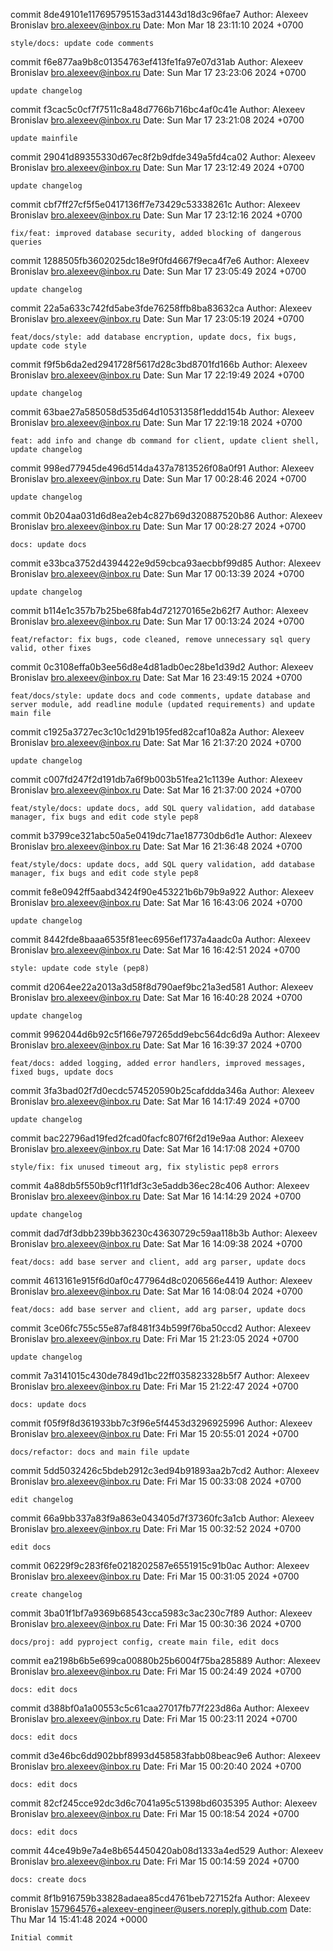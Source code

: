 commit 8de49101e117695795153ad31443d18d3c96fae7
Author: Alexeev Bronislav <bro.alexeev@inbox.ru>
Date:   Mon Mar 18 23:11:10 2024 +0700

    style/docs: update code comments

commit f6e877aa9b8c01354763ef413fe1fa97e07d31ab
Author: Alexeev Bronislav <bro.alexeev@inbox.ru>
Date:   Sun Mar 17 23:23:06 2024 +0700

    update changelog

commit f3cac5c0cf7f7511c8a48d7766b716bc4af0c41e
Author: Alexeev Bronislav <bro.alexeev@inbox.ru>
Date:   Sun Mar 17 23:21:08 2024 +0700

    update mainfile

commit 29041d89355330d67ec8f2b9dfde349a5fd4ca02
Author: Alexeev Bronislav <bro.alexeev@inbox.ru>
Date:   Sun Mar 17 23:12:49 2024 +0700

    update changelog

commit cbf7ff27cf5f5e0417136ff7e73429c53338261c
Author: Alexeev Bronislav <bro.alexeev@inbox.ru>
Date:   Sun Mar 17 23:12:16 2024 +0700

    fix/feat: improved database security, added blocking of dangerous queries

commit 1288505fb3602025dc18e9f0fd4667f9eca4f7e6
Author: Alexeev Bronislav <bro.alexeev@inbox.ru>
Date:   Sun Mar 17 23:05:49 2024 +0700

    update changelog

commit 22a5a633c742fd5abe3fde76258ffb8ba83632ca
Author: Alexeev Bronislav <bro.alexeev@inbox.ru>
Date:   Sun Mar 17 23:05:19 2024 +0700

    feat/docs/style: add database encryption, update docs, fix bugs, update code style

commit f9f5b6da2ed2941728f5617d28c3bd8701fd166b
Author: Alexeev Bronislav <bro.alexeev@inbox.ru>
Date:   Sun Mar 17 22:19:49 2024 +0700

    update changelog

commit 63bae27a585058d535d64d10531358f1eddd154b
Author: Alexeev Bronislav <bro.alexeev@inbox.ru>
Date:   Sun Mar 17 22:19:18 2024 +0700

    feat: add info and change db command for client, update client shell, update changelog

commit 998ed77945de496d514da437a7813526f08a0f91
Author: Alexeev Bronislav <bro.alexeev@inbox.ru>
Date:   Sun Mar 17 00:28:46 2024 +0700

    update changelog

commit 0b204aa031d6d8ea2eb4c827b69d320887520b86
Author: Alexeev Bronislav <bro.alexeev@inbox.ru>
Date:   Sun Mar 17 00:28:27 2024 +0700

    docs: update docs

commit e33bca3752d4394422e9d59cbca93aecbbf99d85
Author: Alexeev Bronislav <bro.alexeev@inbox.ru>
Date:   Sun Mar 17 00:13:39 2024 +0700

    update changelog

commit b114e1c357b7b25be68fab4d721270165e2b62f7
Author: Alexeev Bronislav <bro.alexeev@inbox.ru>
Date:   Sun Mar 17 00:13:24 2024 +0700

    feat/refactor: fix bugs, code cleaned, remove unnecessary sql query valid, other fixes

commit 0c3108effa0b3ee56d8e4d81adb0ec28be1d39d2
Author: Alexeev Bronislav <bro.alexeev@inbox.ru>
Date:   Sat Mar 16 23:49:15 2024 +0700

    feat/docs/style: update docs and code comments, update database and server module, add readline module (updated requirements) and update main file

commit c1925a3727ec3c10c1d291b195fed82caf10a82a
Author: Alexeev Bronislav <bro.alexeev@inbox.ru>
Date:   Sat Mar 16 21:37:20 2024 +0700

    update changelog

commit c007fd247f2d191db7a6f9b003b51fea21c1139e
Author: Alexeev Bronislav <bro.alexeev@inbox.ru>
Date:   Sat Mar 16 21:37:00 2024 +0700

    feat/style/docs: update docs, add SQL query validation, add database manager, fix bugs and edit code style pep8

commit b3799ce321abc50a5e0419dc71ae187730db6d1e
Author: Alexeev Bronislav <bro.alexeev@inbox.ru>
Date:   Sat Mar 16 21:36:48 2024 +0700

    feat/style/docs: update docs, add SQL query validation, add database manager, fix bugs and edit code style pep8

commit fe8e0942ff5aabd3424f90e453221b6b79b9a922
Author: Alexeev Bronislav <bro.alexeev@inbox.ru>
Date:   Sat Mar 16 16:43:06 2024 +0700

    update changelog

commit 8442fde8baaa6535f81eec6956ef1737a4aadc0a
Author: Alexeev Bronislav <bro.alexeev@inbox.ru>
Date:   Sat Mar 16 16:42:51 2024 +0700

    style: update code style (pep8)

commit d2064ee22a2013a3d58f8d790aef9bc21a3ed581
Author: Alexeev Bronislav <bro.alexeev@inbox.ru>
Date:   Sat Mar 16 16:40:28 2024 +0700

    update changelog

commit 9962044d6b92c5f166e797265dd9ebc564dc6d9a
Author: Alexeev Bronislav <bro.alexeev@inbox.ru>
Date:   Sat Mar 16 16:39:37 2024 +0700

    feat/docs: added logging, added error handlers, improved messages, fixed bugs, update docs

commit 3fa3bad02f7d0ecdc574520590b25cafddda346a
Author: Alexeev Bronislav <bro.alexeev@inbox.ru>
Date:   Sat Mar 16 14:17:49 2024 +0700

    update changelog

commit bac22796ad19fed2fcad0facfc807f6f2d19e9aa
Author: Alexeev Bronislav <bro.alexeev@inbox.ru>
Date:   Sat Mar 16 14:17:08 2024 +0700

    style/fix: fix unused timeout arg, fix stylistic pep8 errors

commit 4a88db5f550b9cf11f1df3c3e5addb36ec28c406
Author: Alexeev Bronislav <bro.alexeev@inbox.ru>
Date:   Sat Mar 16 14:14:29 2024 +0700

    update changelog

commit dad7df3dbb239bb36230c43630729c59aa118b3b
Author: Alexeev Bronislav <bro.alexeev@inbox.ru>
Date:   Sat Mar 16 14:09:38 2024 +0700

    feat/docs: add base server and client, add arg parser, update docs

commit 4613161e915f6d0af0c477964d8c0206566e4419
Author: Alexeev Bronislav <bro.alexeev@inbox.ru>
Date:   Sat Mar 16 14:08:04 2024 +0700

    feat/docs: add base server and client, add arg parser, update docs

commit 3ce06fc755c55e87af8481f34b599f76ba50ccd2
Author: Alexeev Bronislav <bro.alexeev@inbox.ru>
Date:   Fri Mar 15 21:23:05 2024 +0700

    update changelog

commit 7a3141015c430de7849d1bc22ff035823328b5f7
Author: Alexeev Bronislav <bro.alexeev@inbox.ru>
Date:   Fri Mar 15 21:22:47 2024 +0700

    docs: update docs

commit f05f9f8d361933bb7c3f96e5f4453d3296925996
Author: Alexeev Bronislav <bro.alexeev@inbox.ru>
Date:   Fri Mar 15 20:55:01 2024 +0700

    docs/refactor: docs and main file update

commit 5dd5032426c5bdeb2912c3ed94b91893aa2b7cd2
Author: Alexeev Bronislav <bro.alexeev@inbox.ru>
Date:   Fri Mar 15 00:33:08 2024 +0700

    edit changelog

commit 66a9bb337a83f9a863e043405d7f37360fc3a1cb
Author: Alexeev Bronislav <bro.alexeev@inbox.ru>
Date:   Fri Mar 15 00:32:52 2024 +0700

    edit docs

commit 06229f9c283f6fe0218202587e6551915c91b0ac
Author: Alexeev Bronislav <bro.alexeev@inbox.ru>
Date:   Fri Mar 15 00:31:05 2024 +0700

    create changelog

commit 3ba01f1bf7a9369b68543cca5983c3ac230c7f89
Author: Alexeev Bronislav <bro.alexeev@inbox.ru>
Date:   Fri Mar 15 00:30:36 2024 +0700

    docs/proj: add pyproject config, create main file, edit docs

commit ea2198b6b5e699ca00880b25b6004f75ba285889
Author: Alexeev Bronislav <bro.alexeev@inbox.ru>
Date:   Fri Mar 15 00:24:49 2024 +0700

    docs: edit docs

commit d388bf0a1a00553c5c61caa27017fb77f223d86a
Author: Alexeev Bronislav <bro.alexeev@inbox.ru>
Date:   Fri Mar 15 00:23:11 2024 +0700

    docs: edit docs

commit d3e46bc6dd902bbf8993d458583fabb08beac9e6
Author: Alexeev Bronislav <bro.alexeev@inbox.ru>
Date:   Fri Mar 15 00:20:40 2024 +0700

    docs: edit docs

commit 82cf245cce92dc3d6c7041a95c51398bd6035395
Author: Alexeev Bronislav <bro.alexeev@inbox.ru>
Date:   Fri Mar 15 00:18:54 2024 +0700

    docs: edit docs

commit 44ce49b9e7a4e8b654450420ab08d1333a4ed529
Author: Alexeev Bronislav <bro.alexeev@inbox.ru>
Date:   Fri Mar 15 00:14:59 2024 +0700

    docs: create docs

commit 8f1b916759b33828adaea85cd4761beb727152fa
Author: Alexeev Bronislav <157964576+alexeev-engineer@users.noreply.github.com>
Date:   Thu Mar 14 15:41:48 2024 +0000

    Initial commit
